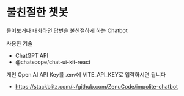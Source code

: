 # 불친절한 챗봇

물어보거나 대화하면 답변을 불친절하게 하는 Chatbot

사용한 기술
- ChatGPT API
- @chatscope/chat-ui-kit-react


개인 Open AI API Key를 .env에 VITE_API_KEY로 입력하시면 됩니다
- https://stackblitz.com/~/github.com/ZenuCode/impolite-chatbot

